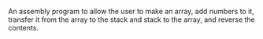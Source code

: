 An assembly program to allow the user to make an array, add numbers to it, transfer it from the array to the stack and stack to the array, and reverse the contents.
